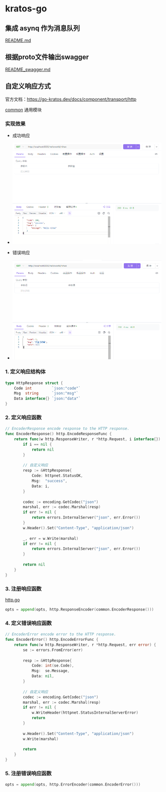 # kratos-go

## 集成 asynq 作为消息队列

[README.md](internal%2Fserver%2FREADME.md)

## 根据proto文件输出swagger

[README_swagger.md](doc%2FREADME_swagger.md)

## 自定义响应方式

官方文档：https://go-kratos.dev/docs/component/transport/http

[common](common) 通用模块

### 实现效果

- 成功响应
- ![img.png](assets/img.png)

- 错误响应
- ![img_1.png](assets/img_1.png)

### 1. 定义响应结构体

```go
type HttpResponse struct {
    Code int         `json:"code"`
    Msg  string      `json:"msg"`
    Data interface{} `json:"data"`
}
```

### 2. 定义响应函数

```go
// EncoderResponse encode response to the HTTP response.
func EncoderResponse() http.EncodeResponseFunc {
	return func(w http.ResponseWriter, r *http.Request, i interface{}) (err error) {
		if i == nil {
			return nil
		}

		// 自定义响应
		resp := &HttpResponse{
			Code: httpnet.StatusOK,
			Msg:  "success",
			Data: i,
		}

		codec := encoding.GetCodec("json")
		marshal, err := codec.Marshal(resp)
		if err != nil {
			return errors.InternalServer("json", err.Error())
		}
		w.Header().Set("Content-Type", "application/json")

		_, err = w.Write(marshal)
		if err != nil {
			return errors.InternalServer("json", err.Error())
		}

		return nil
	}
}
```

### 3. 注册响应函数

[http.go](internal%2Fserver%2Fhttp.go)

```go
opts = append(opts, http.ResponseEncoder(common.EncoderResponse()))
```

### 4. 定义错误响应函数

```go
// EncoderError encode error to the HTTP response.
func EncoderError() http.EncodeErrorFunc {
	return func(w http.ResponseWriter, r *http.Request, err error) {
		se := errors.FromError(err)

		resp := &HttpResponse{
			Code: int(se.Code),
			Msg:  se.Message,
			Data: nil,
		}

		// 自定义响应
		codec := encoding.GetCodec("json")
		marshal, err := codec.Marshal(resp)
		if err != nil {
			w.WriteHeader(httpnet.StatusInternalServerError)
			return
		}

		w.Header().Set("Content-Type", "application/json")
		w.Write(marshal)

		return
	}
}
```

### 5. 注册错误响应函数

```go
opts = append(opts, http.ErrorEncoder(common.EncoderError()))
```